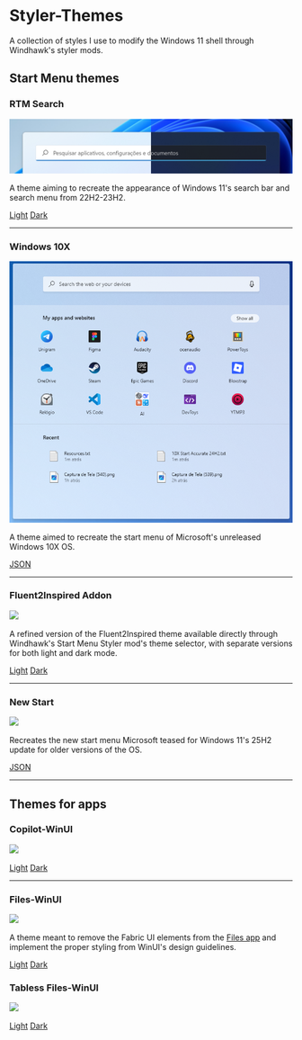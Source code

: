# Styler-Themes
A collection of styles I use to modify the Windows 11 shell through Windhawk's styler mods.

## Start Menu themes

### RTM Search

![](https://github.com/Lockframe/Styler-Themes/blob/main/Start%20Menu%20Mods/RTM%20Search/rtm-bar.png)

A theme aiming to recreate the appearance of Windows 11's search bar and search menu from 22H2-23H2.

[Light](https://github.com/Lockframe/Styler-Themes/tree/main/Start%20Menu%20Mods/RTM%20Search/rtm-search-light.json) [Dark](https://github.com/Lockframe/Styler-Themes/tree/main/Start%20Menu%20Mods/RTM%20Search/rtm-search-dark.json)

---

### Windows 10X

![](https://github.com/Lockframe/Styler-Themes/blob/main/Start%20Menu%20Mods/Windows10X/10x.png)

A theme aimed to recreate the start menu of Microsoft's unreleased Windows 10X OS.

[JSON](https://github.com/Lockframe/Styler-Themes/tree/main/Start%20Menu%20Mods/Windows10X/windows10x-start.json)

---

### Fluent2Inspired Addon
![](https://github.com/Lockframe/Styler-Themes/tree/main/Start%20Menu%20Mods/Fluent2Inspired-Addon/f2i-start.png)

A refined version of the Fluent2Inspired theme available directly through Windhawk's Start Menu Styler mod's theme selector, with separate versions for both light and dark mode.

[Light](https://github.com/Lockframe/Styler-Themes/tree/main/Start%20Menu%20Mods/Fluent2Inspired-Addon/f2i-light.json) [Dark](https://github.com/Lockframe/Styler-Themes/tree/main/Start%20Menu%20Mods/Fluent2Inspired-Addon/f2i-dark.json)

---

### New Start
![](https://github.com/Lockframe/Styler-Themes/tree/main/Start%20Menu%20Mods/New-Start/new-start.jpg)

Recreates the new start menu Microsoft teased for Windows 11's 25H2 update for older versions of the OS.

[JSON](https://github.com/Lockframe/Styler-Themes/tree/main/Start%20Menu%20Mods/New-Start/new-start.json)

---

## Themes for apps

### Copilot-WinUI
![](https://github.com/Lockframe/Styler-Themes/tree/main/App-Themes/Copilot-WinUI/copilot.png)


[Light](https://github.com/Lockframe/Styler-Themes/tree/main/App-Themes/Copilot-WinUI/copilot-light.json) [Dark](https://github.com/Lockframe/Styler-Themes/tree/main/Copilot-WinUI/copilot-dark.json)

---

### Files-WinUI
![](https://github.com/Lockframe/Styler-Themes/tree/main/App-Themes/Files-WinUI/files.png)

A theme meant to remove the Fabric UI elements from the [Files app](https://files.community/) and implement the proper styling from WinUI's design guidelines.

[Light](https://github.com/Lockframe/Styler-Themes/tree/main/App-Themes/Files-WinUI/files-light.json) [Dark](https://github.com/Lockframe/Styler-Themes/tree/main/App-Themes/Files-WinUI/files-dark.json)


### Tabless Files-WinUI
![](https://github.com/Lockframe/Styler-Themes/tree/main/App-Themes/Files-WinUI/tabless.png)

[Light](https://github.com/Lockframe/Styler-Themes/tree/main/App-Themes/Files-WinUI/files-tabless-light.json) [Dark](https://github.com/Lockframe/Styler-Themes/tree/main/App-Themes/Files-WinUI/files-tabless-dark.json)
